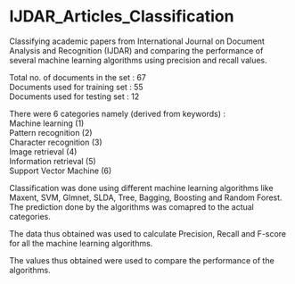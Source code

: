 # IJDAR_Articles_Classification
Classifying academic papers from International Journal on Document Analysis and Recognition (IJDAR) and comparing the performance of several machine learning algorithms using precision and recall values.  

Total no. of documents in the set : 67  
Documents used for training set : 55  
Documents used for testing set : 12  

There were 6 categories namely (derived from keywords) :  
Machine learning (1)  
Pattern recognition (2)  
Character recognition (3)  
Image retrieval (4)  
Information retrieval (5)  
Support Vector Machine (6)  

Classification was done using different machine learning algorithms like Maxent, SVM, Glmnet, SLDA, Tree, Bagging, Boosting and Random Forest.  
The prediction done by the algorithms was comapred to the actual categories.  

The data thus obtained was used to calculate Precision, Recall and F-score for all the machine learning algorithms.  

The values thus obtained were used to compare the performance of the algorithms.  

